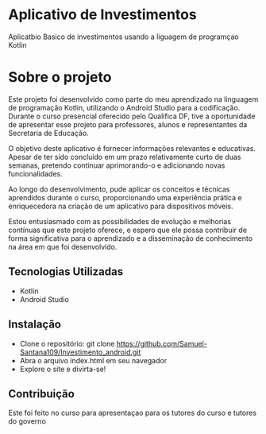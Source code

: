 # Aplicativo de Investimentos
<p> Aplicatbio Basico de investimentos usando a liguagem de programçao Kotlin </p>

# Sobre o projeto
<p>Este projeto foi desenvolvido como parte do meu aprendizado na linguagem de programação Kotlin, utilizando o Android Studio para a codificação. Durante o curso presencial oferecido pelo Qualifica DF, tive a oportunidade de apresentar esse projeto para professores, alunos e representantes da Secretaria de Educação.

O objetivo deste aplicativo é fornecer informações relevantes e educativas. Apesar de ter sido concluído em um prazo relativamente curto de duas semanas, pretendo continuar aprimorando-o e adicionando novas funcionalidades.

Ao longo do desenvolvimento, pude aplicar os conceitos e técnicas aprendidos durante o curso, proporcionando uma experiência prática e enriquecedora na criação de um aplicativo para dispositivos móveis.

Estou entusiasmado com as possibilidades de evolução e melhorias contínuas que este projeto oferece, e espero que ele possa contribuir de forma significativa para o aprendizado e a disseminação de conhecimento na área em que foi desenvolvido.</p>

 ## Tecnologias Utilizadas
 - Kotlin
 - Android Studio

 ## Instalação 
 - Clone o repositório: git clone https://github.com/Samuel-Santana109/Investimento_android.git
 - Abra o arquivo index.html em seu navegador
 - Explore o site e divirta-se!

## Contribuição 
<p> Este foi feito no curso para apresentaçao para os tutores do curso e tutores do governo </p>
